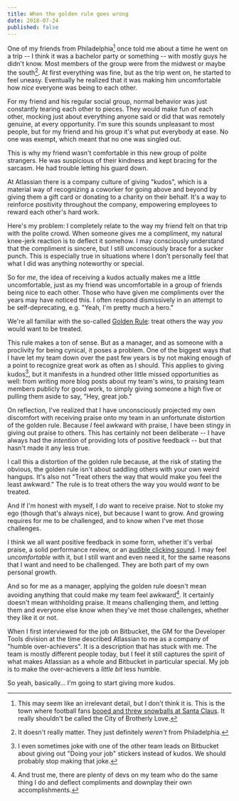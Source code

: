 ```yaml
---
title: When the golden rule goes wrong
date: 2018-07-24
published: false
---
```


One of my friends from Philadelphia[^philadelphia] once told me about a time
he went on a trip -- I think it was a bachelor party or something -- with
mostly guys he didn't know. Most members of the group were from the midwest or
maybe the south[^maybe-the-south]. At first everything was fine, but as the
trip went on, he started to feel uneasy. Eventually he realized that it was
making him uncomfortable how *nice* everyone was being to each other.

For my friend and his regular social group, normal behavior was just constantly
tearing each other to pieces. They would make fun of each other, mocking just
about everything anyone said or did that was remotely genuine, at every
opportunity. I'm sure this sounds unpleasant to most people, but for my friend
and his group it's what put everybody at ease. No one was exempt, which meant
that no one was singled out.

This is why my friend wasn't comfortable in this new group of polite
strangers. He was suspicious of their kindness and kept bracing for the
sarcasm. He had trouble letting his guard down.

At Atlassian there is a company culture of giving "kudos", which is a material
way of recognizing a coworker for going above and beyond by giving them a gift
card or donating to a charity on their behalf. It's a way to reinforce
positivity throughout the company, empowering employees to reward each other's
hard work.

Here's my problem: I completely relate to the way my friend felt on that trip
with the polite crowd. When someone gives me a compliment, my natural knee-jerk
reaction is to deflect it somehow. I may consciously understand that the
compliment is sincere, but I still unconsciously brace for a sucker punch. This
is especially true in situations where I don't personally feel that what I did
was anything noteworthy or special.

So for *me*, the idea of receiving a kudos actually makes me a little
uncomfortable, just as my friend was uncomfortable in a group of friends being
nice to each other. Those who have given me compliments over the years may
have noticed this. I often respond dismissively in an attempt to be
self-deprecating, e.g. "Yeah, I'm pretty much a hero."

We're all familiar with the so-called [Golden Rule][1]: treat others the way
*you* would want to be treated.

This rule makes a ton of sense. But as a manager, and as someone with a
proclivity for being cynical, it poses a problem. One of the biggest ways that
I have let my team down over the past few years is by not making enough of a
point to recognize great work as often as I should. This applies to giving
kudos[^doing-your-job], but it manifests in a hundred other little missed
opportunities as well: from writing more blog posts about my team's wins, to
praising team members publicly for good work, to simply giving someone a high
five or pulling them aside to say, "Hey, great job."

On reflection, I've realized that I have unconsciously projected my own
discomfort with receiving praise onto my team in an unfortunate distortion of
the golden rule. Because *I* feel awkward with praise, I have been stingy in
giving out praise to others. This has certainly not been deliberate -- I have
always had the _intention_ of providing lots of positive feedback -- but that
hasn't made it any less true.

I call this a distortion of the golden rule because, at the risk of stating the
obvious, the golden rule isn't about saddling others with your own weird
hangups. It's also not "Treat others the way that would make you feel the least
awkward." The rule is to treat others the way you would *want* to be treated.

And If I'm honest with myself, I _do_ want to receive praise. Not to stoke my
ego (though that's always nice), but because I want to grow. And growing
requires for me to be challenged, and to know when I've met those challenges.

I think we all want positive feedback in some form, whether it's verbal praise,
a solid performance review, or an [audible clicking sound][2]. I may feel
_uncomfortable_ with it, but I still want and even need it, for the same
reasons that I want and need to be challenged. They are both part of my own
personal growth.

And so for me as a manager, applying the golden rule doesn't mean avoiding
anything that could make my team feel awkward[^awkward]. It certainly doesn't
mean withholding praise. It means challenging them, and letting them and
everyone else know when they've met those challenges, whether they like it or
not.

When I first interviewed for the job on Bitbucket, the GM for the Developer
Tools division at the time described Atlassian to me as a company of "humble
over-achievers". It is a description that has stuck with me. The team is mostly
different people today, but I feel it still captures the spirit of what makes
Atlassian as a whole and Bitbucket in particular special. My job is to make the
over-achievers a _little bit_ less humble.

So yeah, basically... I'm going to start giving more kudos.

[^philadelphia]: This may seem like an irrelevant detail, but I don't think it is. This is the town where football fans [booed and threw snowballs at Santa Claus][3]. It really shouldn't be called the City of Brotherly Love.

[^maybe-the-south]: It doesn't really matter. They just definitely *weren't* from Philadelphia.

[^doing-your-job]: I even sometimes joke with one of the other team leads on Bitbucket about giving out "Doing your job" stickers instead of kudos. We should probably stop making that joke.

[^awkward]: And trust me, there are plenty of devs on my team who do the same thing I do and deflect compliments and downplay their own accomplishments.

[1]: https://en.wikipedia.org/wiki/Golden_Rule
[2]: https://www.scientificamerican.com/article/positive-reinforcement-helps-surgeons-learn/
[3]: https://www.snopes.com/fact-check/philadelphia-fans-boo-santa-claus/
